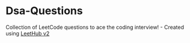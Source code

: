 # Dsa-Questions
Collection of LeetCode questions to ace the coding interview! - Created using [LeetHub v2](https://github.com/arunbhardwaj/LeetHub-2.0)
